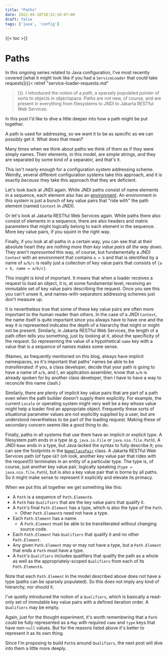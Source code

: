 ```yaml
---
title: "Paths"
date: 2022-04-10T10:52:18-07:00
draft: false
tags: ['java', 'config']
---
```

{{< toc >}}

# Paths

In this ongoing series related to Java configuration, I've most
recently covered [what it might look like if you had a `ServiceLoader`
that could take requests]({{< relref "service-loader-requests.md"
>}}).  I introduced the notion of a _path_, a sparsely populated
pointer of sorts to objects in objectspace.  Paths are not new, of
course, and are present in everything from filesystems to JNDI to
Jakarta RESTful Web Services.

In this post I'd like to dive a little deeper into how a path might be
put together.

A path is used for addressing, so we want it to be as specific as we
can possibly get it.  What does that mean?

Many times when we think about paths we think of them as if they were
simply names.  Their elements, in this model, are simple strings, and
they are separated by some kind of a separator, and that's it.

This isn't nearly enough for a configuration system addressing
scheme.  Weirdly, several different configuration systems take this
approach, and it is exactly _because_ they take this approach that
they are deficient.

Let's look back at JNDI again.  While JNDI paths consist of name
elements in a sequence, each element also has an
[environment](https://docs.oracle.com/en/java/javase/17/docs/api/java.naming/javax/naming/Context.html#getEnvironment()).
An environment in this system is just a bunch of key value pairs that
"ride with" the path element (named `Context` in JNDI).

Or let's look at Jakarta RESTful Web Services again.  While paths
there also consist of elements in a sequence, there are also headers
and matrix parameters that might logically belong to each element in
the sequence.  More key value pairs, if you squint in the right way.

Finally, if you look at all paths in a certain way, you can see that
at their absolute heart they are _nothing more than key value pairs
all the way down_.  They aren't _represented_ this way, of course, but
fundamentally a JNDI `Context` with an environment that contains `a =
b` and that is identified by a name of `a/b/c` is really just a
collection of key value pairs that consists of `{a = b, name =
a/b/c}`.

This insight is kind of important.  It means that when a loader
receives a request to load an object, it is, at some fundamental
level, receiving an immutable set of key value pairs describing the
request.  Once you see this you can't unsee it, and
names-with-separators addressing schemes just don't measure up.

It is nevertheless true that some of these key value pairs are often
more important to the human reader than others.  In the case of a JNDI
`Context`, the name itself is quite important since you always have to
have one and the way it is represented indicates the depth of a
hierarchy that might or might not be present.  Similarly, in Jakarta
RESTful Web Services, the length of a path often tells you something,
just by looking at it, about the specificity of the request.  So
representing the value of a hypothetical `name` key with a value that
is a sequence of names makes some sense.

(Names, as frequently mentioned on this blog, always have implicit
namespaces, so it's important that paths' names be able to be
_transliterated_: if you, a class developer, decide that your path is
going to have a name of `a/b`, and I, an application assembler, know
that `a/b` is already spoken for by another class developer, then I
have to have a way to reconcile this name clash.)

Similarly, there are plenty of implicit key value pairs that are part
of a path even when the path builder doesn't supply them explicitly.
For example, the current `Locale` or operating system might very well
be a key whose value might help a loader find an appropriate object.
Frequently these sorts of situational parameter values are not
explicitly supplied by a user, but are understood nevertheless to be
part of the loading request.  Making these of secondary concern seems
like a good thing to do.

Finally, paths in all systems that use them have an implicit or
explicit _type_.  A filesystem path ends in a type
(e.g. `java.io.File` or `java.nio.file.Path`).  A JNDI `Name` ends in
a type, but Java lacked the syntax to fully describe it; you can see
the footprints in the
[`NameClassPair`](https://docs.oracle.com/en/java/javase/17/docs/api/java.naming/javax/naming/NameClassPair.html)
class.  A Jakarta RESTful Web Services path (of type `GET` (oh look,
another key value pair that rides with the request!)) terminates in an
entity of a particular type.  The type is, of course, just another key
value pair, logically speaking (`type = java.nio.file.Path`), but is
also a key value pair that is borne by all paths.  So it might make
sense to represent it explicitly and elevate its primacy.

When we put this all together we get something like this:

 * A `Path` is a sequence of `Path.Element`s.
 * A `Path` has `Qualifiers` that are the key value pairs that qualify
   it.
 * A `Path`'s final `Path.Element` has a type, which is also the type
   of the `Path`.
   * Other `Path.Element`s need not have a type.
 * Each `Path.Element` has a name.
   * A `Path.Element` must be able to be transliterated without
     changing source code.
 * Each `Path.Element` has `Qualifiers` that qualify it and no other
   `Path.Element`.
 * Any given `Path.Element` may or may not have a type, but a
   `Path.Element` that ends a `Path` must have a type.
 * A `Path`'s `Qualifiers` includes qualifiers that qualify the path
   as a whole as well as the appropriately-scoped `Qualifiers` from
   each of its `Path.Element`s.
   
 Note that each `Path.Element` in the model described above does not
 have a type (paths can be sparsely populated).  So this does not
 imply any kind of hierarchy, nor should it.
 
 I've quietly introduced the notion of a `Qualifiers`, which is
 basically a read-only set of immutable key value pairs with a defined
 iteration order.  A `Qualifiers` may be empty.
 
 Again, just for the thought experiment, it's worth remembering that a
 `Path` could be fully represented as a `Map` with required `name` and
 `type` keys that have non-`null` values.  But for the reasons listed
 above it's better to represent it as its own thing.
 
 Since I'm proposing to build `Path`s around `Qualifiers`, the next
 post will dive into them a little more deeply.
